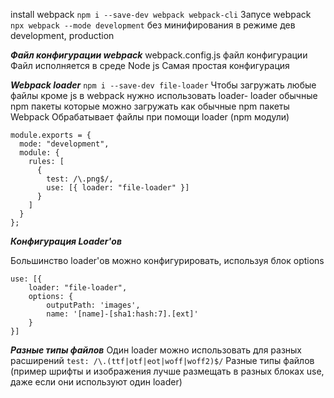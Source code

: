 install webpack
```npm i --save-dev webpack webpack-cli```
Запусе webpack
```  npx webpack --mode development ``` без минифирования в режиме дев
development, production

***Файл конфигурации webpack***
 webpack.config.js файл конфигурации
 Файл исполняется в среде Node js
 Самая простая конфигурация


***Webpack loader***
``` npm i --save-dev file-loader ```
Чтобы загружать любые файлы кроме js в webpack нужно использовать loader- loader обычные npm пакеты которые можно загружать как обычные npm пакеты
Webpack Обрабатывает файлы при помощи loader (npm модули)

```
module.exports = {
  mode: "development",
  module: {
    rules: [
      {
        test: /\.png$/,
        use: [{ loader: "file-loader" }]
      }
    ]
  }
};
```


***Конфигурация Loader'ов***

Большинство loader'ов можно конфигурировать, используя блок options 
``` 
use: [{ 
    loader: "file-loader",
    options: {
        outputPath: 'images',
        name: '[name]-[sha1:hash:7].[ext]'
    }
}]

```
***Разные типы файлов***
Один loader можно использовать для разных расширений
```test: /\.(ttf|otf|eot|woff|woff2)$/```
Разные типы файлов (пример шрифты и изображения лучше размещать в разных блоках use, даже если они используют один loader)


